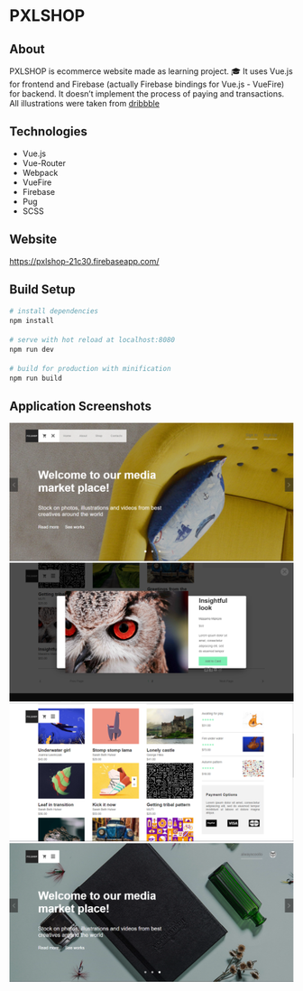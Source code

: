# PXLSHOP

## About

PXLSHOP is ecommerce website made as learning project. :mortar_board:
It uses Vue.js for frontend and Firebase (actually Firebase bindings for Vue.js - VueFire) for backend.
It doesn’t implement the process of paying and transactions.
All illustrations were taken from [dribbble](https://dribbble.com/)

## Technologies

- Vue.js
- Vue-Router
- Webpack
- VueFire
- Firebase
- Pug
- SCSS

## Website

https://pxlshop-21c30.firebaseapp.com/

## Build Setup

``` bash
# install dependencies
npm install

# serve with hot reload at localhost:8080
npm run dev

# build for production with minification
npm run build
```
## Application Screenshots

<a href="https://pxlshop-21c30.firebaseapp.com/" target="_blank">
	<img src="./screenshots/screen1.png" alt="Screenshot" />
	<img src="./screenshots/screen2.png" alt="Screenshot" />
	<img src="./screenshots/screen3.png" alt="Screenshot" />
	<img src="./screenshots/screen4.png" alt="Screenshot" />
</a>